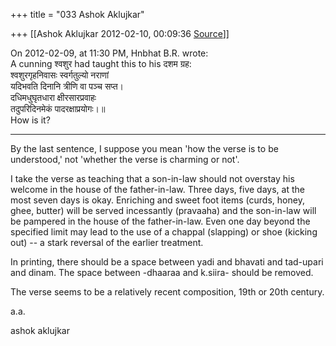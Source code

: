 +++
title = "033 Ashok Aklujkar"

+++
[[Ashok Aklujkar	2012-02-10, 00:09:36 [Source](https://groups.google.com/g/bvparishat/c/bGxE4ZjKQYo)]]



  
On 2012-02-09, at 11:30 PM, Hnbhat B.R. wrote:  
A cunning श्वशुर had taught this to his दशम ग्रह:  
श्वशुरगृहनिवासः स्वर्गतुल्यो नराणां  
यदिभवति दिनानि त्रीणि वा पञ्च सप्त।  
दधिमधुघृतधारा क्षीरसारप्रवाहः  
तदुपरिदिनमेकं पादरक्षाप्रयोगः।॥  
How is it?  
  

---  
By the last sentence, I suppose you mean 'how the verse is to be understood,' not 'whether the verse is charming or not'.  
  
I take the verse as teaching that a son-in-law should not overstay his welcome in the house of the father-in-law. Three days, five days, at the most seven days is okay. Enriching and sweet foot items (curds, honey, ghee, butter) will be served incessantly (pravaaha) and the son-in-law will be pampered in the house of the father-in-law. Even one day beyond the specified limit may lead to the use of a chappal (slapping) or shoe (kicking out) -- a stark reversal of the earlier treatment.  
  
In printing, there should be a space between yadi and bhavati and tad-upari and dinam. The space between -dhaaraa and k.siira- should be removed.  
  
The verse seems to be a relatively recent composition, 19th or 20th century.  
  
a.a.  
  

ashok aklujkar

  

  

  

